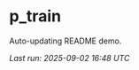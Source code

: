 # p_train

Auto-updating README demo.

<!--START_SECTION:status-->
_Last run: 2025-09-02 16:48 UTC_
<!--END_SECTION:status-->



















































































































































































































































































